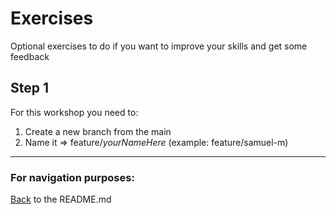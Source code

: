# Exercises

Optional exercises to do if you want to improve your skills and get some feedback

## Step 1

For this workshop you need to: 
1. Create a new branch from the main
2. Name it => feature/*yourNameHere* (example: feature/samuel-m)

--------------------------------------------------------

### For navigation purposes:

[Back](../../README.md) to the README.md
